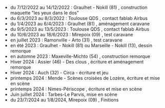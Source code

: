 - du 7/12/2022 au 14/12/2022 : Graulhet - Nokill (81) , construction maquette "les yeux dans le dos"
- du 6/3/2023 au 8/3/2022 : Toulouse QDS , contact fablab Airbus
- du 1/4/2023 au 6/4/2023 : Graulhet (81) , aménagement caravane
- du 9/5/2023 au 13/5/2023 : Toulouse QDS , contact fablab Airbus
- du 10/6/2023 au 18/6/2023 : Mirepoix (09) , test caravane
- en juillet 2023 : Ramonville - Arto (31) , test caravane
- en été 2023 : Graulhet - Nokill (81) ou Marseille - Nokill (13), dessin remorque 
- en automne 2023 : Maxeville-Michto (54) , construction remorque
- Hiver 2024 : Assier (46) - Des clous , écriture et aménagement remorque
- Hiver 2024 : Auch (32) - Circa - écriture et jeu
- printemps 2024 : Mende - Scènes croisées de Lozère, écriture et mise en scène
- printemps 2024 : Nimes-Périscope , écriture et mise en scène
- Juin juillet 2024 : Tarbes-Le Parvis, mise en scène
- du 23/7/2024 au 1/8/2024, Mirepoix (09) , Finitions
